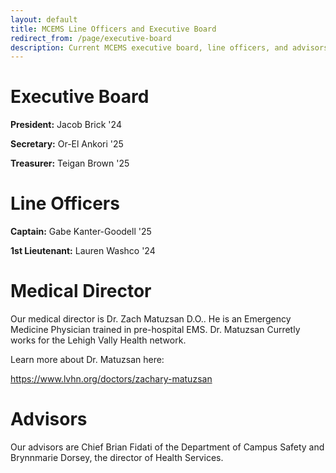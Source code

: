 ```yaml
---
layout: default
title: MCEMS Line Officers and Executive Board
redirect_from: /page/executive-board
description: Current MCEMS executive board, line officers, and advisors.
---
```


Executive Board
===============

**President:** Jacob Brick '24

**Secretary:** Or-El Ankori '25

**Treasurer:** Teigan Brown '25



Line Officers
=============

**Captain:** Gabe Kanter-Goodell '25

**1st Lieutenant:** Lauren Washco '24


Medical Director
================

Our medical director is Dr. Zach Matuzsan D.O.. He is an Emergency Medicine Physician trained in pre-hospital EMS. Dr. Matuzsan Curretly works for the Lehigh Vally Health network.

Learn more about Dr. Matuzsan here:

https://www.lvhn.org/doctors/zachary-matuzsan

Advisors
======== 

Our advisors are Chief Brian Fidati of the Department of Campus Safety and Brynnmarie Dorsey, the director of Health Services.
